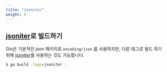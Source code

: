```yaml
---
title: "Jsoniter"
weight: 5
---
```


## [jsoniter](https://github.com/json-iterator/go)로 빌드하기

Gin은 기본적인 json 패키지로 `encoding/json` 를 사용하지만, 다른 태그로 빌드 하기 위해 [jsoniter](https://github.com/json-iterator/go)를 사용하는 것도 가능합니다.

```sh
$ go build -tags=jsoniter .
```
